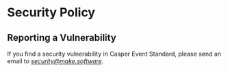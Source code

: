 # Security Policy

## Reporting a Vulnerability

If you find a security vulnerability in Casper Event Standard, please send an email to *security@make.software*. 
